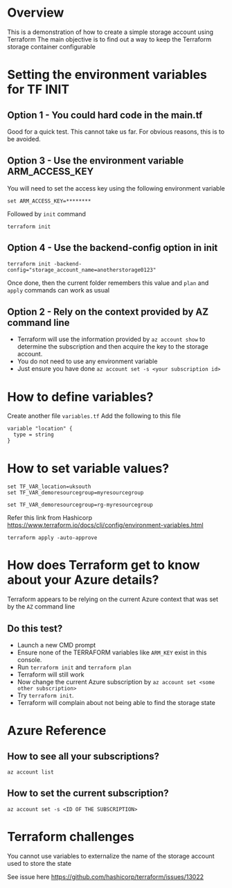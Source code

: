 # Overview
This is a demonstration of how to create a simple storage account using Terraform
The main objective is to find out a way to keep the Terraform storage container configurable

# Setting the environment variables for TF INIT
## Option 1 - You could hard code in the main.tf
Good for a quick test. This cannot take us far. For obvious reasons, this is to be avoided.

## Option 3 - Use the environment variable  ARM_ACCESS_KEY
You will need to set the access key using the following environment variable
```
set ARM_ACCESS_KEY=********
```
Followed by `init` command
```
terraform init
```

## Option 4 - Use the backend-config option in init

```
terraform init -backend-config="storage_account_name=anotherstorage0123"
```
Once done, then the current folder remembers this value and `plan` and `apply` commands can work as usual


## Option 2 - Rely on the context provided by AZ command line
- Terraform will use the information provided by `az account show` to determine the subscription and then acquire the key to the storage account.
- You do not need to use any environment variable
- Just ensure you have done `az account set -s <your subscription id>`


# How to define variables?
Create another file `variables.tf`
Add the following to this file
```
variable "location" {
  type = string
}
```

# How to set variable values?
```
set TF_VAR_location=uksouth
set TF_VAR_demoresourcegroup=myresourcegroup
```

```
set TF_VAR_demoresourcegroup=rg-myresourcegroup
```
Refer this link from Hashicorp https://www.terraform.io/docs/cli/config/environment-variables.html

```
terraform apply -auto-approve
```


# How does Terraform get to know about your Azure details?
Terraform appears to be relying on the current Azure context that was set by the `AZ` command line

## Do this test?
- Launch a new CMD prompt
- Ensure none of the TERRAFORM variables like `ARM_KEY` exist in this console.
- Run `terraform init` and `terraform plan`
- Terraform will still work
- Now change the current Azure subscription by `az account set <some other subscription>`
- Try `terraform init`.
- Terraform will complain about not being able to find the storage state

# Azure Reference
## How to see all your subscriptions?
```
az account list
```

## How to set the current subscription?
```
az account set -s <ID OF THE SUBSCRIPTION>
```

# Terraform challenges
You cannot use variables to externalize the name of the storage account used to store the state

See issue here https://github.com/hashicorp/terraform/issues/13022
